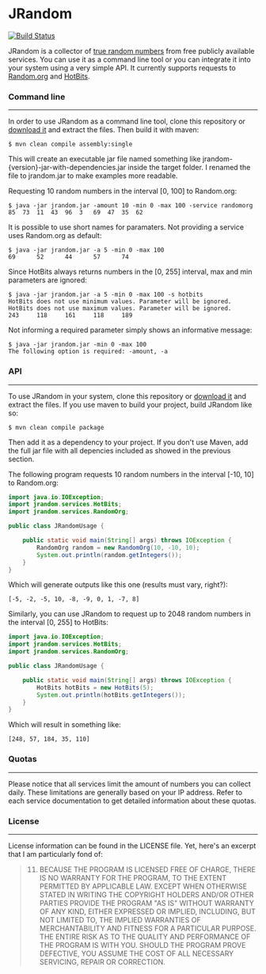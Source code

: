JRandom
=======
[![Build Status](https://secure.travis-ci.org/thiagotts/JRandom.png)](http://travis-ci.org/thiagotts/JRandom)

JRandom is a collector of [true random numbers][randomness] from free publicly available services. You can use it as
a command line tool or you can integrate it into your system using a very simple API. It currently supports requests
to [Random.org][randomorg] and [HotBits][hotbits].



### Command line
------

In order to use JRandom as a command line tool, clone this repository or [download it][download] and extract the files. Then build
it with maven:

    $ mvn clean compile assembly:single

This will create an executable jar file named something like jrandom-{version}-jar-with-dependencies.jar inside the target
folder. I renamed the file to jrandom.jar to make examples more readable.

Requesting 10 random numbers in the interval [0, 100] to Random.org:

    $ java -jar jrandom.jar -amount 10 -min 0 -max 100 -service randomorg
    85	73	11	43	96	3	69	47	35	62	

It is possible to use short names for paramaters. Not providing a service uses Random.org as default:

    $ java -jar jrandom.jar -a 5 -min 0 -max 100
    69	    52	    44	    57	    74	

Since HotBits always returns numbers in the [0, 255] interval, max and min parameters are ignored:

    $ java -jar jrandom.jar -a 5 -min 0 -max 100 -s hotbits
    HotBits does not use minimum values. Parameter will be ignored.
    HotBits does not use maximum values. Parameter will be ignored.
    243	    118	    161	    118	    189	

Not informing a required parameter simply shows an informative message:

    $ java -jar jrandom.jar -min 0 -max 100
    The following option is required: -amount, -a



### API
------

To use JRandom in your system, clone this repository or [download it][download] and extract the files. If you use maven to
build your project, build JRandom like so:

    $ mvn clean compile package

Then add it as a dependency to your project. If you don't use Maven, add the full jar file with all depencies included as showed
in the previous section.

The following program requests 10 random numbers in the interval [-10, 10] to Random.org:

```java
import java.io.IOException;
import jrandom.services.HotBits;
import jrandom.services.RandomOrg;

public class JRandomUsage {

    public static void main(String[] args) throws IOException {
        RandomOrg random = new RandomOrg(10, -10, 10);
        System.out.println(random.getIntegers());       
    }
}
```

Which will generate outputs like this one (results must vary, right?):

    [-5, -2, -5, 10, -8, -9, 0, 1, -7, 8]

Similarly, you can use JRandom to request up to 2048 random numbers in the interval [0, 255] to HotBits:

```java
import java.io.IOException;
import jrandom.services.HotBits;
import jrandom.services.RandomOrg;

public class JRandomUsage {

    public static void main(String[] args) throws IOException {
        HotBits hotBits = new HotBits(5);
        System.out.println(hotBits.getIntegers());    
    }
}
```

Which will result in something like:

    [248, 57, 184, 35, 110]



### Quotas
------

Please notice that all services limit the amount of numbers you can collect daily. These limitations are generally based on your IP address.
Refer to each service documentation to get detailed information about these quotas.



### License
------

License information can be found in the LICENSE file. Yet, here's an excerpt that I am particularly fond of:

>  11. BECAUSE THE PROGRAM IS LICENSED FREE OF CHARGE, THERE IS NO WARRANTY
> FOR THE PROGRAM, TO THE EXTENT PERMITTED BY APPLICABLE LAW.  EXCEPT WHEN
> OTHERWISE STATED IN WRITING THE COPYRIGHT HOLDERS AND/OR OTHER PARTIES
> PROVIDE THE PROGRAM "AS IS" WITHOUT WARRANTY OF ANY KIND, EITHER EXPRESSED
> OR IMPLIED, INCLUDING, BUT NOT LIMITED TO, THE IMPLIED WARRANTIES OF
> MERCHANTABILITY AND FITNESS FOR A PARTICULAR PURPOSE.  THE ENTIRE RISK AS
> TO THE QUALITY AND PERFORMANCE OF THE PROGRAM IS WITH YOU.  SHOULD THE
> PROGRAM PROVE DEFECTIVE, YOU ASSUME THE COST OF ALL NECESSARY SERVICING,
> REPAIR OR CORRECTION.


[randomness]: http://www.random.org/randomness/
[randomorg]: http://www.random.org/
[hotbits]: http://www.fourmilab.ch/hotbits/
[download]: https://github.com/thiagotts/JRandom/archive/master.zip
